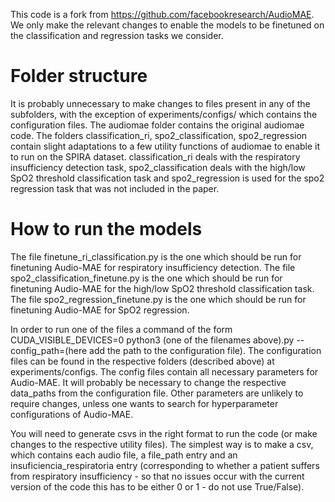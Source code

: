This code is a fork from https://github.com/facebookresearch/AudioMAE. We only make the relevant changes to enable the models to be finetuned on the classification and regression tasks we consider.

# Folder structure

It is probably unnecessary to make changes to files present in any of the subfolders, with the exception of experiments/configs/ which contains the configuration files. The audiomae folder contains the original audiomae code. The folders classification_ri, spo2_classification, spo2_regression contain slight adaptations to a few utility functions of audiomae to enable it to run on the SPIRA dataset. classification_ri deals with the respiratory insufficiency detection task, spo2_classification deals with the high/low SpO2 threshold classification task and spo2_regression is used for the spo2 regression task that was not included in the paper. 

# How to run the models

The file finetune_ri_classification.py is the one which should be run for finetuning Audio-MAE for respiratory insufficiency detection. 
The file spo2_classification_finetune.py is the one which should be run for finetuning Audio-MAE for the high/low SpO2 threshold classification task.
The file spo2_regression_finetune.py is the one which should be run for finetuning Audio-MAE for SpO2 regression.

In order to run one of the files a command of the form CUDA_VISIBLE_DEVICES=0 python3 (one of the filenames above).py --config_path=(here add the path to the configuration file). The configuration files can be found in the respective folders (described above) at experiments/configs. The config files contain all necessary parameters for Audio-MAE. It will probably be necessary to change the respective data_paths from the configuration file. Other parameters are unlikely to require changes, unless one wants to search for hyperparameter configurations of Audio-MAE.

You will need to generate csvs in the right format to run the code (or make changes to the respective utility files).  The simplest way is to make a csv, which contains each audio file, a  file_path entry and an insuficiencia_respiratoria entry (corresponding to whether a patient suffers from respiratory insufficiency - so that no issues occur with the current version of the code this has to be either 0 or 1 - do not use True/False).
